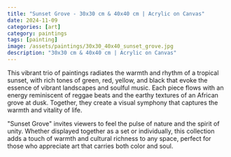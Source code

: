 ```yaml
---
title: "Sunset Grove - 30x30 cm & 40x40 cm | Acrylic on Canvas"
date: 2024-11-09
categories: [art]
category: paintings
tags: [painting]
image: /assets/paintings/30x30_40x40_sunset_grove.jpg
description: "30x30 cm & 40x40 cm | Acrylic on Canvas"
---
```


This vibrant trio of paintings radiates the warmth and rhythm of a tropical sunset, with rich tones of green, red, yellow, and black that evoke the essence of vibrant landscapes and soulful music. Each piece flows with an energy reminiscent of reggae beats and the earthy textures of an African grove at dusk. Together, they create a visual symphony that captures the warmth and vitality of life.

"Sunset Grove" invites viewers to feel the pulse of nature and the spirit of unity. Whether displayed together as a set or individually, this collection adds a touch of warmth and cultural richness to any space, perfect for those who appreciate art that carries both color and soul.



